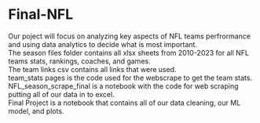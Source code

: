 # Final-NFL
Our poject will focus on analyzing key aspects of NFL teams perfrormance and using data analytics to decide what is most important.<br> 
The season files folder contains all xlsx sheets from 2010-2023 for all NFL teams stats, rankings, coaches, and games.<br>
The team links csv contains all links that were used. <br>
team_stats pages is the code used for the webscrape to get the team stats.<br>
NFL_season_scrape_final is a notebook with the code for web scraping putting all of our data in to excel.<br>
Final Project is a notebook that contains all of our data cleaning, our ML model, and plots.<br>

